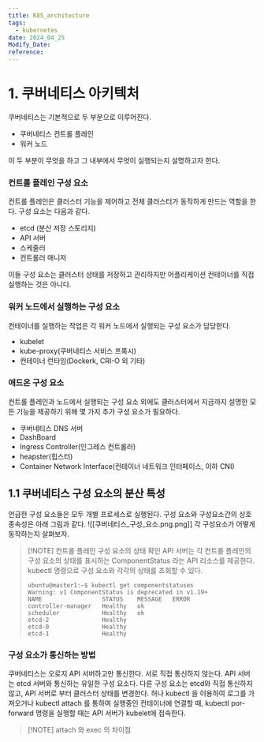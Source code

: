 ```yaml
---
title: K8S_architecture
tags:
  - kubernetes
date: 2024_04_25
Modify_Date: 
reference:
---
```

# 1. 쿠버네티스 아키텍처

쿠버네티스는 기본적으로 두 부분으로 이루어진다.

- 쿠버네티스 컨트롤 플레인
- 워커 노드

이 두 부분이 무엇을 하고 그 내부에서 무엇이 실행되는지 설명하고자 한다.

### 컨트롤 플레인 구성 요소

컨트롤 플레인은 클러스터 기능을 제어하고 전체 클러스터가 동작하게 만드는 역할을 한다. 구성 요소는 다음과 같다.

- etcd (분산 저장 스토리지)
- API 서버
- 스케줄러
- 컨트롤러 매니저

이들 구성 요소는 클러스터 상태를 저장하고 관리하지만 어플리케이션 컨테이너를 직접 실행하는 것은 아니다.

### 워커 노드에서 실행하는 구성 요소

컨테이너를 실행하는 작업은 각 워커 노드에서 실행되는 구성 요소가 담당한다.

- kubelet
- kube-proxy(쿠버네티스 서비스 프록시)
- 컨테이너 런타임(Dockerk, CRI-O 외 기타)
### 애드온 구성 요소

컨트롤 플레인과 노드에서 실행되는 구성 요소 외에도 클러스터에서 지금까지 설명한 모든 기능을 제공하기 위해 몇 가지 추가 구성 요소가 필요하다.

- 쿠버네티스 DNS 서버
- DashBoard
- Ingress Controller(인그레스 컨트롤러)
- heapster(힙스터)
- Container Network Interface(컨테이너 네트워크 인터페이스, 이하 CNI)

## 1.1 쿠버네티스 구성 요소의 분산 특성
언급한 구성 요소들은 모두 개별 프로세스로 실행된다. 구성 요소와 구성요소간의 상호 종속성은 아래 그림과 같다.
![[쿠버네티스_구성_요소.png.png]]
각 구성요소가 어떻게 동작하는지 살펴보자.

> [!NOTE] 컨트롤 플레인 구성 요소의 상태 확인
> API 서버는 각 컨트롤 플레인의 구성 요소의 상태를 표시하는 ComponentStatus 라는 API 리소스를 제공한다. kubectl 명령으로 구성 요소와 각각의 상태를 조회할 수 있다.
> ```
> ubuntu@master1:~$ kubectl get componentstatuses
> Warning: v1 ComponentStatus is deprecated in v1.19+
> NAME                 STATUS    MESSAGE   ERROR
> controller-manager   Healthy   ok
> scheduler            Healthy   ok
> etcd-2               Healthy
> etcd-0               Healthy
> etcd-1               Healthy
> ```

### 구성 요소가 통신하는 방법
쿠버네티스는 오로지 API 서버하고만 통신한다. 서로 직접 통신하지 않는다. API 서버는 etcd 서버와 통신하는 유일한 구성 요소다. 다른 구성 요소는 etcd와 직접 통신하지않고, API 서버로 부터 클러스터 상태를 변경한다.
허나 kubectl 을 이용하여 로그를 가져오거나 kubectl attach 를 통하여 실행중인 컨테이너에 연결할 때, kubectl por-forward 명령을 실행할 때는  API 서버가 kubelet에 접속한다.

> [!NOTE] attach 와 exec 의 차이점
> 